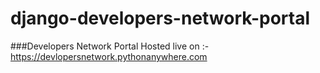 # django-developers-network-portal

###Developers Network Portal 
Hosted live on :- https://devlopersnetwork.pythonanywhere.com
